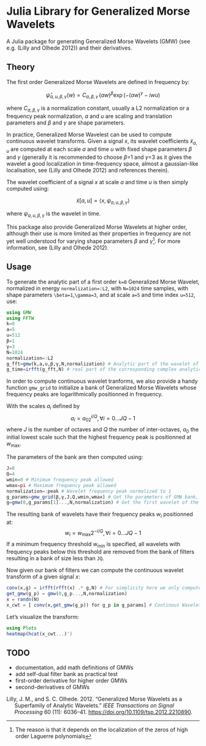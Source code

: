 # Julia Library for Generalized Morse Wavelets

A Julia package for generating Generalized Morse Wavelets (GMW) (see
e.g. (Lilly and Olhede 2012)) and their derivatives.

## Theory

The first order Generalized Morse Wavelets are defined in frequency by:

```math
\widehat{\psi}_{a,u,\beta,\gamma}(w) = C_{a,\beta,\gamma}\, (aw)^\beta \exp \left( -(aw)^\gamma -iwu \right)
```

where $C_{a,\beta,\gamma}$ is a normalization constant, usually a L2
normalization or a frequency peak normalization, $a$ and $u$ are scaling
and translation parameters and $\beta$ and $\gamma$ are shape
parameters.

In practice, Generalized Morse Wavelest can be used to compute
continuous wavelet transforms. Given a signal $x$, its wavelet
coefficients $\tilde{x}_{a,u}$ are computed at each scale $a$ and time
$u$ with fixed shape parameters $\beta$ and $\gamma$ (generally it is
recommended to choose $\beta$=1 and $\gamma$=3 as it gives the wavelet a
good localization in time-frequency space, almost a gaussian-like
localisation, see (Lilly and Olhede 2012) and references therein).

The wavelet coefficient of a signal $x$ at scale $a$ and time $u$ is
then simply computed using: 

```math
\tilde{x}[a,u] = \langle x,\psi_{a,u,\beta,\gamma} \rangle
```
where $\psi_{a,u,\beta,\gamma}$ is the wavelet in time.

This package also provide Generalized Morse Wavelets at higher order,
although their use is more limited as their properties in frequency are
not yet well understood for varying shape parameters $\beta$ and
$\gamma$[^1]. For more information, see (Lilly and Olhede 2012).

## Usage

To generate the analytic part of a first order `k=0` Generalized Morse
Wavelet, normalized in energy `normalization=:L2`, with `N=1024` time
samples, with shape parameters `\beta=1`,`\gamma=3`, and at scale `a=5`
and time index `u=512`, use:

``` julia
using GMW
using FFTW
k=0
a=5
u=512
β=1
γ=3
N=1024
normalization=:L2
g_fft=gmw(k,a,u,β,γ,N,normalization) # Analytic part of the wavelet of size div(N,2)+1
g_time=irfft(g_fft,N) # real part of the corresponding complex analytic generalized morse wavelet
```

In order to compute continuous wavelet tranforms, we also provide a
handy function `gmw_grid` to initialize a bank of Generalized Morse
Wavelets whose frequency peaks are logarithmically positionned in
frequency.

With the scales $a_i$ defined by $$a_i=a_02^{i/Q},\, \forall i=0\dots JQ-1$$ where $J$ is the number of octaves and $Q$ the number of
inter-octaves, $a_0$ the initial lowest scale such that the highest
frequency peak is positionned at $w_\mathrm{max}$.

The parameters of the bank are then computed using:

``` julia
J=8
Q=4
wmin=0 # Minimum frequency peak allowed
wmax=pi # Maximum frequency peak allowed
normalization=:peak # Wavelet frequency peak normalized to 1
g_params=gmw_grid(β,γ,J,Q,wmin,wmax) # Get the parameters of GMW bank, returns params in the form [a,u,β,γ]
g=gmw(0,g_params[1]...,N,normalization) # Get the first wavelet of the bank (g_params starts from the lowest scale)
```

The resulting bank of wavelets have their frequency peaks $w_i$
positionned at: $$w_i=w_\mathrm{max}2^{-i/Q},\, \forall i=0\dots JQ-1$$ If a minimum frequency threshold $w_\mathrm{min}$ is specified, all
wavelets with frequency peaks below this threshold are removed from the
bank of filters resulting in a bank of size less than `JQ`.

Now given our bank of filters we can compute the continuous wavelet
transform of a given signal $x$:

``` julia
conv(x,g) = irfft(rfft(x) .* g,N) # For simplicity here we only compute the real part of the continuous wavelet transform
get_gmw(g_p) = gmw(0,g_p...,N,normalization)
x = randn(N)
x_cwt = [ conv(x,get_gmw(g_p)) for g_p in g_params] # Continous Wavelet transform
```

Let’s visualize the transform:

``` julia
using Plots
heatmap(hcat(x_cwt...)')
```

## TODO

- documentation, add math definitions of GMWs
- add self-dual filter bank as practical test
- first-order derivative for higher order GMWs
- second-derivatives of GMWs

<div id="refs" class="references csl-bib-body hanging-indent">

<div id="ref-Lilly2012" class="csl-entry">

Lilly, J. M., and S. C. Olhede. 2012. “Generalized Morse Wavelets as a
Superfamily of Analytic Wavelets.” *IEEE Transactions on Signal
Processing* 60 (11): 6036–41.
<https://doi.org/10.1109/tsp.2012.2210890>.

</div>

</div>

[^1]: The reason is that it depends on the localization of the zeros of
    high order Laguerre polynomials
